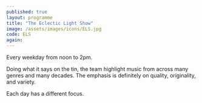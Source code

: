 ```yaml
---
published: true
layout: programme
title: "The Eclectic Light Show"
image: /assets/images/icons/ELS.jpg
code: ELS
again:
---
```


Every weekday from noon to 2pm.

Doing what it says on the tin, the team highlight music from across many genres and many decades. The emphasis is definitely on quality, originality, and variety.

Each day has a different focus.
